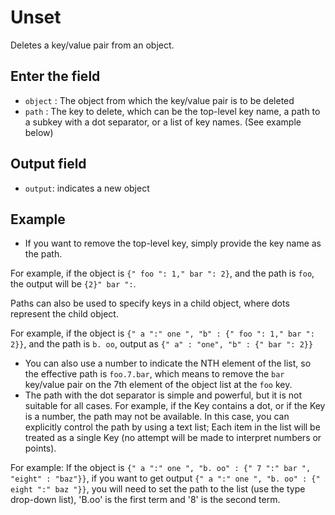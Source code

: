 # Unset

Deletes a key/value pair from an object.

## Enter the field

- `object` : The object from which the key/value pair is to be deleted
- `path` : The key to delete, which can be the top-level key name, a path to a subkey with a dot separator, or a list of key names. (See example below)

## Output field

- `output`: indicates a new object

## Example

- If you want to remove the top-level key, simply provide the key name as the path.

For example, if the object is ` {" foo ": 1," bar ": 2} `, and the path is ` foo `, the output will be ` {2}" bar ": `.

Paths can also be used to specify keys in a child object, where dots represent the child object.

For example, if the object is ` {" a ":" one ", "b" : {" foo ": 1," bar ": 2}} `, and the path is ` b. oo `, output as ` {" a" : "one", "b" : {" bar ": 2}} `

- You can also use a number to indicate the NTH element of the list, so the effective path is `foo.7.bar`, which means to remove the  `bar` key/value pair on the 7th element of the object list at the  `foo`  key.
- The path with the dot separator is simple and powerful, but it is not suitable for all cases. For example, if the Key contains a dot, or if the Key is a number, the path may not be available. In this case, you can explicitly control the path by using a text list; Each item in the list will be treated as a single Key (no attempt will be made to interpret numbers or points).

For example: If the object is ` {" a ":" one ", "b. oo" : {" 7 ":" bar ", "eight" : "baz"}} `, if you want to get output ` {" a ":" one ", "b. oo" : {" eight ":" baz "}} `, you will need to set the path to the list (use the type drop-down list), 'B.oo' is the first term and '8' is the second term.